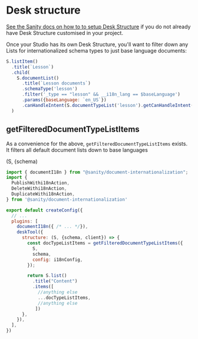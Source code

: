 # Desk structure

[See the Sanity docs on how to to setup Desk Structure](https://www.sanity.io/guides/getting-started-with-structure-builder) if you do not already have Desk Structure customised in your project.

Once your Studio has its own Desk Structure, you'll want to filter down any Lists for internationalized schema types to just base language documents:

```js
S.listItem()
  .title(`Lesson`)
  .child(
    S.documentList()
      .title(`Lesson documents`)
      .schemaType('lesson')
      .filter('_type == "lesson" && __i18n_lang == $baseLanguage')
      .params({baseLanguage: `en_US`})
      .canHandleIntent(S.documentTypeList('lesson').getCanHandleIntent())
  )
```

## getFilteredDocumentTypeListItems

As a convenience for the above, `getFilteredDocumentTypeListItems` exists.
It filters all default document lists down to base languages


(S, {schema)

```js
import { documentI18n } from "@sanity/document-internationalization";
import {
  PublishWithi18nAction,
  DeleteWithi18nAction,
  DuplicateWithi18nAction,
} from '@sanity/document-internationalization'

export default createConfig({
  // ...
  plugins: [
    documentI18n({ /* ... */}),
    deskTool({
      structure: (S, {schema, client}) => {
        const docTypeListItems = getFilteredDocumentTypeListItems({
          S,
          schema,
          config: i18nConfig,
        });

        return S.list()
          .title("Content")
          .items([
            //anything else
            ...docTypeListItems,
            //anything else
           ])
      },
    }),
  ],
})
```
